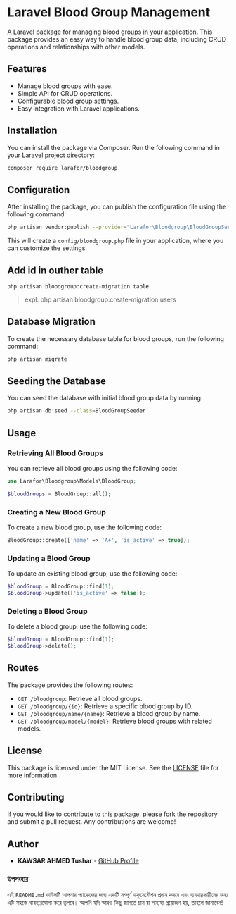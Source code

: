 
# Laravel Blood Group Management

A Laravel package for managing blood groups in your application. This package provides an easy way to handle blood group data, including CRUD operations and relationships with other models.

## Features

- Manage blood groups with ease.
- Simple API for CRUD operations.
- Configurable blood group settings.
- Easy integration with Laravel applications.

## Installation

You can install the package via Composer. Run the following command in your Laravel project directory:

```bash
composer require larafor/bloodgroup
```

## Configuration

After installing the package, you can publish the configuration file using the following command:

```bash
php artisan vendor:publish --provider="Larafor\Bloodgroup\BloodGroupServiceProvider" --tag=bloodgroup-config
```

This will create a `config/bloodgroup.php` file in your application, where you can customize the settings.

## Add id in outher table

```
php artisan bloodgroup:create-migration table
```

> expl: php artisan bloodgroup:create-migration users

## Database Migration

To create the necessary database table for blood groups, run the following command:

```bash
php artisan migrate
```

## Seeding the Database

You can seed the database with initial blood group data by running:

```bash
php artisan db:seed --class=BloodGroupSeeder
```

## Usage

### Retrieving All Blood Groups

You can retrieve all blood groups using the following code:

```php
use Larafor\Bloodgroup\Models\BloodGroup;

$bloodGroups = BloodGroup::all();
```

### Creating a New Blood Group

To create a new blood group, use the following code:

```php
BloodGroup::create(['name' => 'A+', 'is_active' => true]);
```

### Updating a Blood Group

To update an existing blood group, use the following code:

```php
$bloodGroup = BloodGroup::find(1);
$bloodGroup->update(['is_active' => false]);
```

### Deleting a Blood Group

To delete a blood group, use the following code:

```php
$bloodGroup = BloodGroup::find(1);
$bloodGroup->delete();
```

## Routes

The package provides the following routes:

- `GET /bloodgroup`: Retrieve all blood groups.
- `GET /bloodgroup/{id}`: Retrieve a specific blood group by ID.
- `GET /bloodgroup/name/{name}`: Retrieve a blood group by name.
- `GET /bloodgroup/model/{model}`: Retrieve blood groups with related models.

## License

This package is licensed under the MIT License. See the [LICENSE](LICENSE) file for more information.

## Contributing

If you would like to contribute to this package, please fork the repository and submit a pull request. Any contributions are welcome!

## Author

- **KAWSAR AHMED Tushar** - [GitHub Profile](https://github.com/K-A-Tushar)


### উপসংহার

এই `README.md` ফাইলটি আপনার প্যাকেজের জন্য একটি সম্পূর্ণ ডকুমেন্টেশন প্রদান করবে এবং ব্যবহারকারীদের জন্য এটি সহজে ব্যবহারযোগ্য করে তুলবে। আপনি যদি আরও কিছু জানতে চান বা সাহায্য প্রয়োজন হয়, তাহলে জানাবেন!
